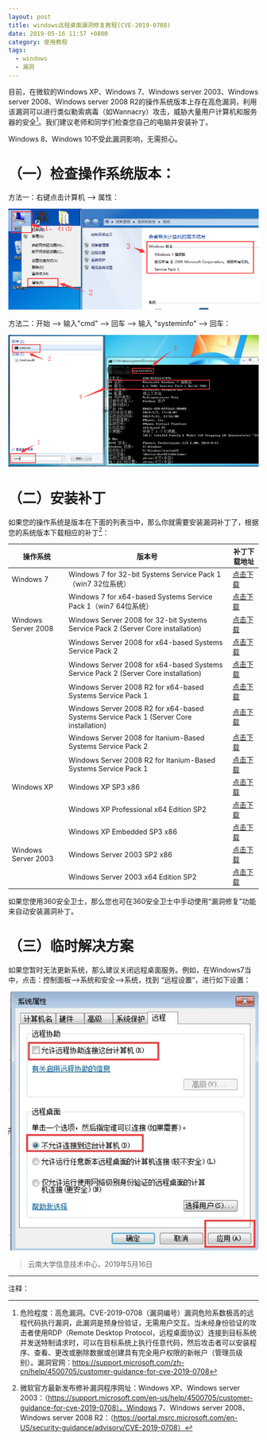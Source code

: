 ```yaml
---
layout: post
title: windows远程桌面漏洞修复教程(CVE-2019-0708)
date: 2019-05-16 11:57 +0800
category: 使用教程
tags:
  - windows
  - 漏洞
---
```


目前，在微软的Windows XP、Windows 7、Windows server 2003、Windows server 2008、Windows server 2008 R2的操作系统版本上存在高危漏洞，利用该漏洞可以进行类似勒索病毒（如Wannacry）攻击，威胁大量用户计算机和服务器的安全[^1]。我们建议老师和同学们检查您自己的电脑并安装补丁。

Windows 8、Windows 10不受此漏洞影响，无需担心。

# （一）检查操作系统版本：

方法一：右键点击计算机 --> 属性：

![](/assets/97f630a8.png)


方法二：开始 --> 输入"cmd" --> 回车 --> 输入 "systeminfo" --> 回车：

![](/assets/4bd0bce5.png)

# （二）安装补丁

如果您的操作系统是版本在下面的列表当中，那么你就需要安装漏洞补丁了，根据您的系统版本下载相应的补丁[^2]：

| 操作系统 | 版本号 | 补丁下载地址 |
|---------|-------|-------------|
| Windows 7 | Windows 7 for 32-bit Systems Service Pack 1（win7 32位系统）| [点击下载](http://download.windowsupdate.com/d/msdownload/update/software/secu/2019/05/windows6.1-kb4499164-x86_0c190847e1570aa3c930187d9f55010a4f711fc4.msu)|
| | Windows 7 for x64-based Systems Service Pack 1（win7 64位系统） | [点击下载](http://download.windowsupdate.com/d/msdownload/update/software/secu/2019/05/windows6.1-kb4499164-x64_21696444837b433df698a5bc73b0cc23df17bd58.msu)|
| Windows Server 2008 | Windows Server 2008 for 32-bit Systems Service Pack 2 (Server Core installation) | [点击下载](http://download.windowsupdate.com/d/msdownload/update/software/secu/2019/05/windows6.0-kb4499149-x64_9236b098f7cea864f7638e7d4b77aa8f81f70fd6.msu) |
| | Windows Server 2008 for x64-based Systems Service Pack 2 | [点击下载](http://download.windowsupdate.com/d/msdownload/update/software/secu/2019/05/windows6.0-kb4499149-x64_9236b098f7cea864f7638e7d4b77aa8f81f70fd6.msu) |
| | Windows Server 2008 for x64-based Systems Service Pack 2 (Server Core installation) | [点击下载](http://download.windowsupdate.com/d/msdownload/update/software/secu/2019/05/windows6.0-kb4499149-x64_9236b098f7cea864f7638e7d4b77aa8f81f70fd6.msu) |
| | Windows Server 2008 R2 for x64-based Systems Service Pack 1 | [点击下载](http://download.windowsupdate.com/d/msdownload/update/software/secu/2019/05/windows6.1-kb4499164-x64_21696444837b433df698a5bc73b0cc23df17bd58.msu) |
| | Windows Server 2008 R2 for x64-based Systems Service Pack 1 (Server Core installation) | [点击下载](http://download.windowsupdate.com/d/msdownload/update/software/secu/2019/05/windows6.1-kb4499164-x64_21696444837b433df698a5bc73b0cc23df17bd58.msu) |
| | Windows Server 2008 for Itanium-Based Systems Service Pack 2 | [点击下载](http://download.windowsupdate.com/c/msdownload/update/software/secu/2019/05/windows6.0-kb4499149-ia64_a332dee7004c9a48a2fa69af9ff2498eb2086823.msu) |
| | Windows Server 2008 R2 for Itanium-Based Systems Service Pack 1 | [点击下载](http://download.windowsupdate.com/c/msdownload/update/software/secu/2019/05/windows6.1-kb4499164-ia64_2ff21ab54624e9e86895377cd986b52652f77817.msu) |
| Windows XP | Windows XP SP3 x86 | [点击下载](http://download.windowsupdate.com/c/csa/csa/secu/2019/04/windowsxp-kb4500331-x86-custom-chs_718543e86e06b08b568826ac13c05f967392238c.exe) |
| | Windows XP Professional x64 Edition SP2 | [点击下载](http://download.windowsupdate.com/d/csa/csa/secu/2019/04/windowsserver2003-kb4500331-x64-custom-enu_e2fd240c402134839cfa22227b11a5ec80ddafcf.exe) |
| | Windows XP Embedded SP3 x86 | [点击下载](http://download.windowsupdate.com/d/msdownload/update/software/secu/2019/04/windowsxp-kb4500331-x86-embedded-chs_e3fceca22313ca5cdda811f49a606a6632b51c1c.exe) |
| Windows Server 2003 | Windows Server 2003 SP2 x86 | [点击下载](http://download.windowsupdate.com/d/csa/csa/secu/2019/04/windowsserver2003-kb4500331-x86-custom-chs_4892823f525d9d532ed3ae36fc440338d2b46a72.exe) |
| | Windows Server 2003 x64 Edition SP2 | [点击下载](http://download.windowsupdate.com/d/csa/csa/secu/2019/04/windowsserver2003-kb4500331-x64-custom-enu_e2fd240c402134839cfa22227b11a5ec80ddafcf.exe) |


如果您使用360安全卫士，那么您也可在360安全卫士中手动使用“漏洞修复”功能来自动安装漏洞补丁。

# （三）临时解决方案

如果您暂时无法更新系统，那么建议关闭远程桌面服务。例如，在Windows7当中，点击：控制面板-->系统和安全-->系统，找到 “远程设置”，进行如下设置：

![](/assets/5a1611e7.png)


>云南大学信息技术中心，2019年5月16日

----------

注释：

[^1]: 危险程度：高危漏洞。CVE-2019-0708（漏洞编号）漏洞危险系数极高的远程代码执行漏洞，此漏洞是预身份验证，无需用户交互。当未经身份验证的攻击者使用RDP（Remote Desktop Protocol，远程桌面协议）连接到目标系统并发送特制请求时，可以在目标系统上执行任意代码，然后攻击者可以安装程序、查看、更改或删除数据或创建具有完全用户权限的新帐户（管理员级别）。漏洞官网：https://support.microsoft.com/zh-cn/help/4500705/customer-guidance-for-cve-2019-0708

[^2]: 微软官方最新发布修补漏洞程序网址：Windows XP、Windows server 2003：（https://support.microsoft.com/en-us/help/4500705/customer-guidance-for-cve-2019-0708）。Windows 7、Windows server 2008、Windows server 2008 R2：（https://portal.msrc.microsoft.com/en-US/security-guidance/advisory/CVE-2019-0708）
